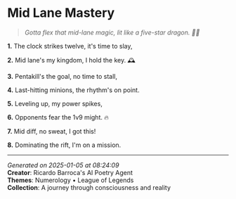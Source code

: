 # Mid Lane Mastery

> *Gotta flex that mid-lane magic, lit like a five-star dragon. 🌟🤝*

**1.** The clock strikes twelve, it's time to slay,


**2.** Mid lane's my kingdom, I hold the key. 🕰️


**3.** Pentakill's the goal, no time to stall,


**4.** Last-hitting minions, the rhythm's on point.


**5.** Leveling up, my power spikes,


**6.** Opponents fear the 1v9 might. 🔥


**7.** Mid diff, no sweat, I got this!


**8.** Dominating the rift, I'm on a mission.



---

*Generated on 2025-01-05 at 08:24:09*  
**Creator**: Ricardo Barroca's AI Poetry Agent  
**Themes**: Numerology • League of Legends  
**Collection**: A journey through consciousness and reality